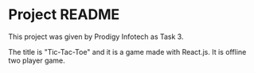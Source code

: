 # Project README

This project was given by Prodigy Infotech as Task 3.


The title is "Tic-Tac-Toe" and it is a game made with React.js. It is offline two player game.


